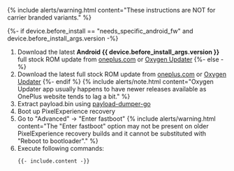 {% include alerts/warning.html content="These instructions are NOT for carrier branded variants." %}

{%- if device.before_install == "needs_specific_android_fw" and device.before_install_args.version -%}
1. Download the latest **Android {{ device.before_install_args.version }}** full stock ROM update from [oneplus.com](https://oneplus.com/support/softwareupgrade) or [Oxygen Updater](https://play.google.com/store/apps/details?id=com.arjanvlek.oxygenupdater)
{%- else -%}
1. Download the latest full stock ROM update from [oneplus.com](https://oneplus.com/support/softwareupgrade) or [Oxygen Updater](https://play.google.com/store/apps/details?id=com.arjanvlek.oxygenupdater)
{%- endif %}
   {% include alerts/note.html content="Oxygen Updater app usually happens to have newer releases available as OnePlus website tends to lag a bit." %}
2. Extract payload.bin using [payload-dumper-go](https://github.com/ssut/payload-dumper-go)
3. Boot up PixelExperience recovery
4. Go to "Advanced" -> "Enter fastboot"
   {% include alerts/warning.html content="The \"Enter fastboot\" option may not be present on older PixelExperience recovery builds and it cannot be substituted with \"Reboot to bootloader\"." %}
5. Execute following commands:
   ```
   {{- include.content -}}
   ```
